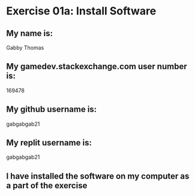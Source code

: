 
# Exercise 01a: Install Software

## My name is:
Gabby Thomas

## My gamedev.stackexchange.com user number is:
169478

## My github username is:
gabgabgab21

## My replit username is:
gabgabgab21

## I have installed the software on my computer as a part of the exercise
```

